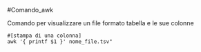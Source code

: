 #Comando_awk

Comando per visualizzare un file formato tabella e le sue colonne


```
#[stampa di una colonna]
awk '{ printf $1 }' nome_file.tsv"


```


